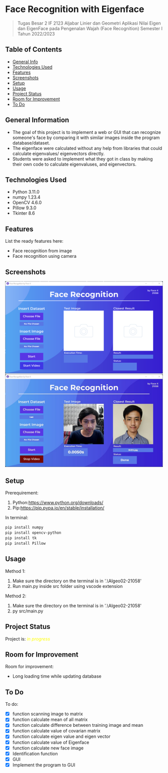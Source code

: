 # Face Recognition with Eigenface
> Tugas Besar 2 IF 2123 Aljabar Linier dan Geometri Aplikasi Nilai Eigen dan EigenFace pada Pengenalan Wajah (Face Recognition) Semester I Tahun 2022/2023


## Table of Contents
* [General Info](#general-information)
* [Technologies Used](#technologies-used)
* [Features](#features)
* [Screenshots](#screenshots)
* [Setup](#setup)
* [Usage](#usage)
* [Project Status](#project-status)
* [Room for Improvement](#room-for-improvement)
* [To Do](#to-do)


## General Information
- The goal of this project is to implement a web or GUI that can recognize someone's face by comparing it with similar images inside the program database/dataset. 
- The eigenface were calculated without any help from libraries that could calculate eigenvalues/ eigenvectors directly. 
- Students were asked to implement what they got in class by making their own code to calculate eigenvaluses, and eigenvectors.


## Technologies Used
- Python 3.11.0
- numpy 1.23.4
- OpenCV 4.6.0
- Pillow 9.3.0
- Tkinter 8.6


## Features
List the ready features here:
- Face recognition from image
- Face recognition using camera


## Screenshots
![GUI](screenshot.png)
![Camera Feature](screenshot2.png)


## Setup
Prerequirement:
1. Python:https://www.python.org/downloads/
2. Pip:https://pip.pypa.io/en/stable/installation/

In terminal:
  ``` powerShell
  pip install numpy
  pip install opencv-python
  pip install tk
  pip install Pillow
  ```


## Usage
Method 1:
  1. Make sure the directory on the terminal is in '.\Algeo02-21058\'
  2. Run main.py inside src folder using vscode extension

Method 2:
  1. Make sure the directory on the terminal is in '.\Algeo02-21058\'
  2. py src/main.py


## Project Status
Project is: <span style = "color : yellow" >_in progress_ </span>


## Room for Improvement
Room for improvement:
- Long loading time while updating database


## To Do
To do:
- [x] function scanning image to matrix
- [x] function calculate mean of all matrix
- [x] function calculate difference between training image and mean
- [x] function calculate value of covarian matrix
- [x] function calculate eigen value and eigen vector
- [x] function calculate value of Eigenface
- [x] function calculate new face image
- [x] Identification function
- [x] GUI
- [x] Implement the program to GUI